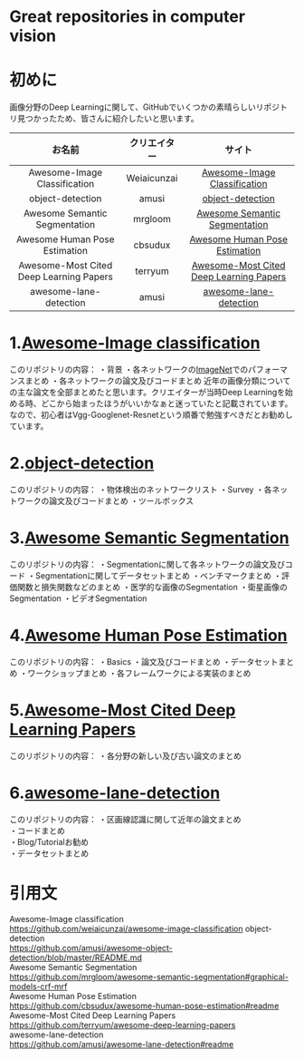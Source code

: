 # Great repositories in computer vision
# 初めに
画像分野のDeep Learningに関して、GitHubでいくつかの素晴らしいリポジトリ見つかったため、皆さんに紹介したいと思います。

| お名前| クリエイター  | サイト |
|:-----------:|:------------:|:------------:|
| Awesome-Image Classification| Weiaicunzai |[Awesome-Image Classification](https://github.com/weiaicunzai/awesome-image-classification   )     |
| object-detection    |      amusi  |    [object-detection](https://github.com/amusi/awesome-object-detection/blob/master/README.md)    |
| Awesome Semantic Segmentation       |        mrgloom  |     [Awesome Semantic Segmentation](https://github.com/mrgloom/awesome-semantic-segmentation)     |
| Awesome Human Pose Estimation         |         cbsudux  |     [Awesome Human Pose Estimation ](https://github.com/cbsudux/awesome-human-pose-estimation)      |
| Awesome-Most Cited Deep Learning Papers  |     terryum  | [Awesome-Most Cited Deep Learning Papers  ](https://github.com/terryum/awesome-deep-learning-papers)    |
| awesome-lane-detection  |      amusi  |  [awesome-lane-detection ](https://github.com/amusi/awesome-lane-detection)    |

# 1.[Awesome-Image classification](https://github.com/weiaicunzai/awesome-image-classification)
このリポジトリの内容：
・背景
・各ネットワークの[ImageNet](https://image-net.org/)でのパフォーマンスまとめ
・各ネットワークの論文及びコードまとめ
近年の画像分類についての主な論文を全部まとめたと思います。クリエイターが当時Deep Learningを始める時、どこから始まったほうがいいかなぁと迷っていたと記載されています。なので、初心者はVgg-Googlenet-Resnetという順番で勉強すべきだとお勧めしています。
# 2.[object-detection](https://github.com/amusi/awesome-object-detection/blob/master/README.md)
このリポジトリの内容：
・物体検出のネットワークリスト
・Survey
・各ネットワークの論文及びコードまとめ
・ツールボックス
# 3.[Awesome Semantic Segmentation](https://github.com/mrgloom/awesome-semantic-segmentation#graphical-models-crf-mrf)
このリポジトリの内容：
・Segmentationに関して各ネットワークの論文及びコード
・Segmentationに関してデータセットまとめ
・ベンチマークまとめ
・評価関数と損失関数などのまとめ
・医学的な画像のSegmentation
・衛星画像のSegmentation
・ビデオSegmentation
# 4.[Awesome Human Pose Estimation](https://github.com/cbsudux/awesome-human-pose-estimation#readme)
このリポジトリの内容：
・Basics
・論文及びコードまとめ
・データセットまとめ
・ワークショップまとめ
・各フレームワークによる実装のまとめ
# 5.[Awesome-Most Cited Deep Learning Papers](https://github.com/terryum/awesome-deep-learning-papers)
このリポジトリの内容：
・各分野の新しい及び古い論文のまとめ
# 6.[awesome-lane-detection](https://github.com/amusi/awesome-lane-detection#readme)
このリポジトリの内容：
・区画線認識に関して近年の論文まとめ   
・コードまとめ   
・Blog/Tutorialお勧め   
・データセットまとめ   
# 引用文
Awesome-Image classification   
https://github.com/weiaicunzai/awesome-image-classification
object-detection   
https://github.com/amusi/awesome-object-detection/blob/master/README.md   
Awesome Semantic Segmentation   
https://github.com/mrgloom/awesome-semantic-segmentation#graphical-models-crf-mrf   
Awesome Human Pose Estimation   
https://github.com/cbsudux/awesome-human-pose-estimation#readme   
Awesome-Most Cited Deep Learning Papers   
https://github.com/terryum/awesome-deep-learning-papers   
awesome-lane-detection   
https://github.com/amusi/awesome-lane-detection#readme   
